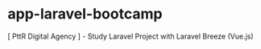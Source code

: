 # app-laravel-bootcamp
[ PttR Digital Agency ] - Study Laravel Project with Laravel Breeze (Vue.js)
